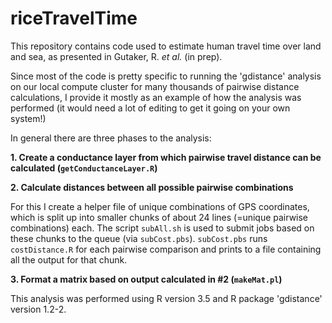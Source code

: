 # riceTravelTime

This repository contains code used to estimate human travel time over land and sea, as presented in Gutaker, R. *et al.* (in prep).

Since most of the code is pretty specific to running the 'gdistance' analysis on our local compute cluster for many thousands of pairwise distance calculations, I provide it mostly as an example of how the analysis was performed (it would need a lot of editing to get it going on your own system!)

In general there are three phases to the analysis:

**1. Create a conductance layer from which pairwise travel distance can be calculated (`getConductanceLayer.R`)**

**2. Calculate distances between all possible pairwise combinations**

   For this I create a helper file of unique combinations of GPS coordinates, which is split up into smaller chunks of about 24 lines (=unique pairwise combinations) each. The script `subAll.sh` is used to submit jobs based on these chunks to the queue (via `subCost.pbs`). `subCost.pbs` runs `costDistance.R` for each pairwise comparison and prints to a file containing all the output for that chunk.

**3. Format a matrix based on output calculated in #2 (`makeMat.pl`)**

This analysis was performed using R version 3.5 and R package 'gdistance' version 1.2-2.
